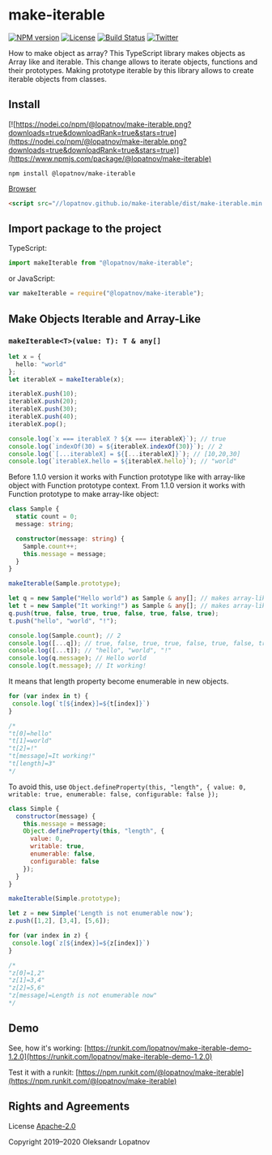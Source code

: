 # make-iterable

[![NPM version](https://badge.fury.io/js/%40lopatnov%2Fmake-iterable.svg)](https://www.npmjs.com/package/@lopatnov/make-iterable)
[![License](https://img.shields.io/github/license/lopatnov/make-iterable)](https://github.com/lopatnov/make-iterable/blob/master/LICENSE)
[![Build Status](https://travis-ci.org/lopatnov/make-iterable.png?branch=master)](https://travis-ci.org/lopatnov/make-iterable)
[![Twitter](https://img.shields.io/twitter/url?url=https%3A%2F%2Fwww.npmjs.com%2Fpackage%2F@lopatnov/make-iterable)](https://twitter.com/intent/tweet?text=Wow:&url=https%3A%2F%2Fwww.npmjs.com%2Fpackage%2F@lopatnov/make-iterable)

How to make object as array? This TypeScript library makes objects as Array like and iterable. This change allows to iterate objects, functions and their prototypes. Making prototype iterable by this library allows to create iterable objects from classes.

## Install

[![https://nodei.co/npm/@lopatnov/make-iterable.png?downloads=true&downloadRank=true&stars=true](https://nodei.co/npm/@lopatnov/make-iterable.png?downloads=true&downloadRank=true&stars=true)](https://www.npmjs.com/package/@lopatnov/make-iterable)

```shell
npm install @lopatnov/make-iterable
```

[Browser](//lopatnov.github.io/make-iterable/dist/make-iterable.js)

```html
<script src="//lopatnov.github.io/make-iterable/dist/make-iterable.min.js"></script>
```

## Import package to the project

TypeScript:

```typescript
import makeIterable from "@lopatnov/make-iterable";
```

or JavaScript:

```javascript
var makeIterable = require("@lopatnov/make-iterable");
```

## Make Objects Iterable and Array-Like

### `makeIterable<T>(value: T): T & any[]`

```typescript
let x = {
  hello: "world"
};
let iterableX = makeIterable(x);

iterableX.push(10);
iterableX.push(20);
iterableX.push(30);
iterableX.push(40);
iterableX.pop();

console.log(`x === iterableX ? ${x === iterableX}`); // true
console.log(`indexOf(30) = ${iterableX.indexOf(30)}`); // 2
console.log(`[...iterableX] = ${[...iterableX]}`); // [10,20,30]
console.log(`iterableX.hello = ${iterableX.hello}`); // "world"
```

Before 1.1.0 version it works with Function prototype like with array-like object with Function prototype context.
From 1.1.0 version it works with Function prototype to make array-like object:

```typescript
class Sample {
  static count = 0;
  message: string;

  constructor(message: string) {
    Sample.count++;
    this.message = message;
  }
}

makeIterable(Sample.prototype);

let q = new Sample("Hello world") as Sample & any[]; // makes array-like object
let t = new Sample("It working!") as Sample & any[]; // makes array-like object
q.push(true, false, true, true, false, true, false, true);
t.push("hello", "world", "!");

console.log(Sample.count); // 2
console.log([...q]); // true, false, true, true, false, true, false, true
console.log([...t]); // "hello", "world", "!"
console.log(q.message); // Hello world
console.log(t.message); // It working!
```

It means that length property become enumerable in new objects.

```JavaScript
for (var index in t) {
 console.log(`t[${index}]=${t[index]}`)
}

/*
"t[0]=hello"
"t[1]=world"
"t[2]=!"
"t[message]=It working!"
"t[length]=3"
*/
```

To avoid this, use `Object.defineProperty(this, "length", { value: 0, writable: true, enumerable: false, configurable: false });`

```JavaScript
class Simple {
  constructor(message) {
    this.message = message;
    Object.defineProperty(this, "length", {
      value: 0,
      writable: true,
      enumerable: false,
      configurable: false
    });
  }
}

makeIterable(Simple.prototype);

let z = new Simple('Length is not enumerable now');
z.push([1,2], [3,4], [5,6]);

for (var index in z) {
 console.log(`z[${index}]=${z[index]}`)
}

/*
"z[0]=1,2"
"z[1]=3,4"
"z[2]=5,6"
"z[message]=Length is not enumerable now"
*/
```

## Demo

See, how it's working: [https://runkit.com/lopatnov/make-iterable-demo-1.2.0](https://runkit.com/lopatnov/make-iterable-demo-1.2.0)

Test it with a runkit: [https://npm.runkit.com/@lopatnov/make-iterable](https://npm.runkit.com/@lopatnov/make-iterable)

## Rights and Agreements

License [Apache-2.0](https://github.com/lopatnov/make-iterable/blob/master/LICENSE)

Copyright 2019–2020 Oleksandr Lopatnov
